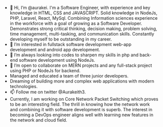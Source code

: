 - 👋 Hi, I’m @aurakei. I'm a Software Engineer, with experience and key knowledge in HTML, CSS and JAVASCRIPT. Solid knowledge in NodeJs, PHP, Laravel, React, MySql. Combining Information sciences experience in the workforce with a goal of growing as a Software Developer. Demonstrates strong critical thinking, decision making, problem solving, time management, multi-tasking, and communication skills. Constantly developing myself to be outstanding in my career.
- 👀 I’m interested in fullstack software development web-app development and android app development.
- 🌱 I’m always looking into codes to sharpen my skills in php and back-end software development using NodeJs.
- 💞️ I’m open to collaborate on MERN projects and any full-stack project using PHP or NodeJs for backend.
- Managed and educated a team of three junior developers.
- Dreaming of building more and complex web applications with modern technologies.
- 📫 Follow me on twitter @Aurakeith3.
- Currently, I am working on Core Network Packet Switching which proves to be an interesting field. The thrill in knowing how the network work and combining it with software development is superb. The interest in becoming a DevOps engineer aligns well with learning new features in the network and cloud field.

<!---
aurakei/aurakei is a ✨ special ✨ repository because its `README.md` (this file) appears on your GitHub profile.
You can click the Preview link to take a look at your changes.
--->
